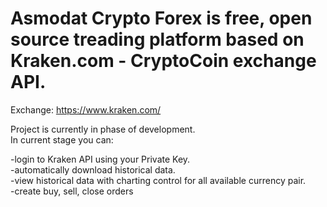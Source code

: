 # Asmodat Crypto Forex is free, open source treading platform based on Kraken.com - CryptoCoin exchange API.

Exchange: https://www.kraken.com/

Project is currently in phase of development.<br> 
In current stage you can:

-login to Kraken API using your Private Key.<br>
-automatically download historical data.<br>
-view historical data with charting control for all available currency pair.<br>
-create buy, sell, close orders
